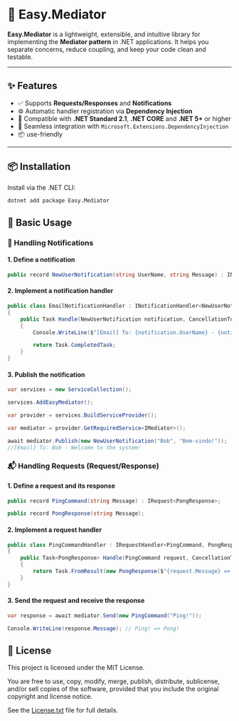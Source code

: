 # 🚀 Easy.Mediator

**Easy.Mediator** is a lightweight, extensible, and intuitive library for implementing the **Mediator pattern** in .NET applications. It helps you separate concerns, reduce coupling, and keep your code clean and testable.

---

## ✨ Features

- ✅ Supports **Requests/Responses** and **Notifications**
- ⚙️ Automatic handler registration via **Dependency Injection**
- 🔄 Compatible with **.NET Standard 2.1**, **.NET CORE** and **.NET 5+** or higher
- 🔌 Seamless integration with `Microsoft.Extensions.DependencyInjection`
- 📦 use-friendly

---

## 📦 Installation

Install via the .NET CLI:

```bash
dotnet add package Easy.Mediator
```

## 🚀 Basic Usage

### 🔔 Handling Notifications

#### 1. Define a notification

```csharp
public record NewUserNotification(string UserName, string Message) : INotification;

```
#### 2. Implement a notification handler
```csharp
public class EmailNotificationHandler : INotificationHandler<NewUserNotification>
{
    public Task Handle(NewUserNotification notification, CancellationToken cancellationToken = default)
    {
        Console.WriteLine($"[Email] To: {notification.UserName} - {notification.Message}");

        return Task.CompletedTask;
    }
}
```
#### 3. Publish the notification
```csharp
var services = new ServiceCollection();

services.AddEasyMediator();

var provider = services.BuildServiceProvider();

var mediator = provider.GetRequiredService<IMediator>();

await mediator.Publish(new NewUserNotification("Bob", "Bem-vindo!"));
//[Email] To: Bob - Welcome to the system!
```
### 📬 Handling Requests (Request/Response)

#### 1. Define a request and its response
```csharp
public record PingCommand(string Message) : IRequest<PongResponse>;

public record PongResponse(string Message);
```
#### 2. Implement a request handler
```csharp
public class PingCommandHandler : IRequestHandler<PingCommand, PongResponse>
{
    public Task<PongResponse> Handle(PingCommand request, CancellationToken cancellationToken = default)
    {
        return Task.FromResult(new PongResponse($"{request.Message} => Pong!"));
    }
}
```
#### 3. Send the request and receive the response
```csharp
var response = await mediator.Send(new PingCommand("Ping!"));

Console.WriteLine(response.Message); // Ping! => Pong!
```

## 📃 License
This project is licensed under the MIT License.

You are free to use, copy, modify, merge, publish, distribute, sublicense, and/or sell copies of the software, provided that you include the original copyright
and license notice.

See the [License.txt](https://github.com/sn0wfl4k3s/Easy.Mediator/blob/master/LICENSE.txt) file for full details.
